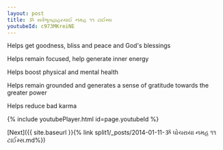 ```yaml
---
layout: post
title: ૐ સર્વભૂતહાહરયાઈ નમહ ૧૧ ટાઈમ્સ
youtubeId: c973MKreiNE
---
```

 
 
Helps get goodness, bliss and peace and God's blessings
 
Helps remain focused, help generate inner energy 
 
Helps boost physical and mental health 
 
Helps remain grounded and generates a sense of gratitude towards the greater power 
 
Helps reduce bad karma
 
 
 
 


{% include youtubePlayer.html id=page.youtubeId %}
 
[Next]({{ site.baseurl }}{% link  split1/_posts/2014-01-11-ૐ ઘોચરાયા નમહ ૧૧ ટાઈમ્સ.md%})
 
